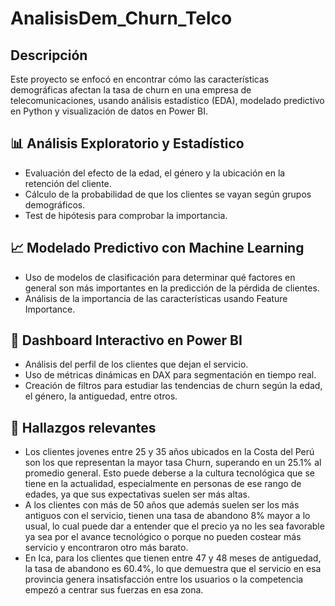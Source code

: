 # AnalisisDem_Churn_Telco
## Descripción
Este proyecto se enfocó en encontrar cómo las características demográficas afectan la tasa de churn en una empresa de telecomunicaciones, usando análisis estadístico (EDA), modelado predictivo en Python y visualización de datos en Power BI.

## 📊 Análisis Exploratorio y Estadístico
- Evaluación del efecto de la edad, el género y la ubicación en la retención del cliente.
- Cálculo de la probabilidad de que los clientes se vayan según grupos demográficos.
- Test de hipótesis para comprobar la importancia.

## 📈 Modelado Predictivo con Machine Learning
- Uso de modelos de clasificación para determinar qué factores en general son más importantes en la predicción de la pérdida de clientes.
- Análisis de la importancia de las características usando Feature Importance.

## 📌 Dashboard Interactivo en Power BI
- Análisis del perfil de los clientes que dejan el servicio.
- Uso de métricas dinámicas en DAX para segmentación en tiempo real.
- Creación de filtros para estudiar las tendencias de churn según la edad, el género, la antiguedad, entre otros.

## 🎯 Hallazgos relevantes
- Los clientes jovenes entre 25 y 35 años ubicados en la Costa del Perú son los que representan la mayor tasa Churn, superando en un 25.1% al promedio general. Esto puede deberse a la cultura tecnológica que se tiene en la actualidad, especialmente en personas de ese rango de edades, ya que sus expectativas suelen ser más altas.
- A los clientes con más de 50 años que además suelen ser los más antiguos con el servicio, tienen una tasa de abandono 8% mayor a lo usual, lo cual puede dar a entender que el precio ya no les sea favorable ya sea por el avance tecnológico o porque no pueden costear más servicio y encontraron otro más barato.
- En Ica, para los clientes que tienen entre 47 y 48 meses de antiguedad, la tasa de abandono es 60.4%, lo que demuestra que el servicio en esa provincia genera insatisfacción entre los usuarios o la competencia empezó a centrar sus fuerzas en esa zona.
